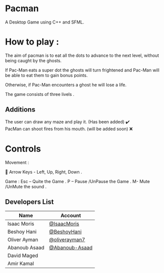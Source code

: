 # Pacman
A Desktop Game using C++ and SFML. 
# How to play :
 The aim of pacman is to eat all the dots to advance to the next level, without being caught by the ghosts. 

If Pac-Man eats a super dot the ghosts will turn frightened and Pac-Man will be able to eat them to gain bonus points. 

Otherwise, if Pac-Man encounters a ghost he will lose a life. 

The game consists of three livels . 
## Additions 
The user can draw any maze and play it.  (Has been added) :heavy_check_mark:
<br/>
PacMan can shoot fires from his mouth.   (will be added soon) :x:
# Controls 
Movement : 

 Arrow Keys - Left, Up, Right, Down . 

Game : 
Esc – Quite the Game . 
P – Pause /UnPause the Game . 
M- Mute /UnMute the sound . 

## Developers List

| Name             | Account                                                      |
| ---------------- | ------------------------------------------------------------ |
| Isaac Moris      | [@IsaacMoris](https://github.com/IsaacMoris)                   |
| Beshoy Hani      | [@BeshoyHani](https://github.com/BeshoyHani)                 |
| Oliver Ayman     | [@oliverayman7](https://github.com/oliverayman7)             |
| Abanoub Asaad    | [@Abanoub-Asaad](https://github.com/Abanoub-Asaad)           |
| David Maged      |
| Amir Kamal       |
